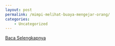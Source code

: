 ```yaml
---
layout: post
permalink: /mimpi-melihat-buaya-mengejar-orang/
categories:
    - Uncategorized
---
```


[Baca Selengkapnya](/10)